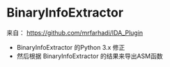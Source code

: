 # BinaryInfoExtractor
来自：
https://github.com/mrfarhadi/IDA_Plugin

- BinaryInfoExtractor 的Python 3.x 修正
- 然后根据 BinaryInfoExtractor 的结果来导出ASM函数
